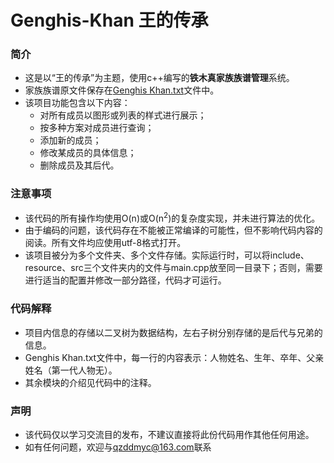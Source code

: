 # Genghis-Khan 王的传承

### 简介
- 这是以“王的传承”为主题，使用c++编写的**铁木真家族族谱管理**系统。
- 家族族谱原文件保存在[Genghis Khan.txt](https://github.com/qzddmyc/Genghis_Khan/blob/main/resource/Genghis%20Khan.txt)文件中。
- 该项目功能包含以下内容：
  - 对所有成员以图形或列表的样式进行展示；
  - 按多种方案对成员进行查询；
  - 添加新的成员；
  - 修改某成员的具体信息；
  - 删除成员及其后代。

### 注意事项
- 该代码的所有操作均使用O(n)或O(n<sup>2</sup>)的复杂度实现，并未进行算法的优化。
- 由于编码的问题，该代码存在不能被正常编译的可能性，但不影响代码内容的阅读。所有文件均应使用utf-8格式打开。
- 该项目被分为多个文件夹、多个文件存储。实际运行时，可以将include、resource、src三个文件夹内的文件与main.cpp放至同一目录下；否则，需要进行适当的配置并修改一部分路径，代码才可运行。

### 代码解释
- 项目内信息的存储以二叉树为数据结构，左右子树分别存储的是后代与兄弟的信息。
- Genghis Khan.txt文件中，每一行的内容表示：人物姓名、生年、卒年、父亲姓名（第一代人物无）。
- 其余模块的介绍见代码中的注释。

### 声明
- 该代码仅以学习交流目的发布，不建议直接将此份代码用作其他任何用途。
- 如有任何问题，欢迎与<qzddmyc@163.com>联系
